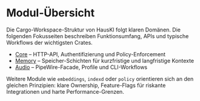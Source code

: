 # Modul-Übersicht

Die Cargo-Workspace-Struktur von HausKI folgt klaren Domänen. Die folgenden Fokusseiten beschreiben Funktionsumfang, APIs und typische Workflows der wichtigsten Crates.

- [Core](core.md) – HTTP-API, Authentifizierung und Policy-Enforcement
- [Memory](memory.md) – Speicher-Schichten für kurzfristige und langfristige Kontexte
- [Audio](audio.md) – PipeWire-Facade, Profile und CLI-Workflows

Weitere Module wie `embeddings`, `indexd` oder `policy` orientieren sich an den gleichen Prinzipien: klare Ownership, Feature-Flags für riskante Integrationen und harte Performance-Grenzen.
